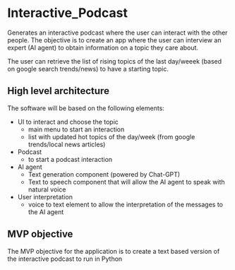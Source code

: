 # Interactive_Podcast
Generates an interactive podcast where the user can interact with the other people.
The objective is to create an app where the user can interview an expert (AI agent) to obtain information on a topic they care about.

The user can retrieve the list of rising topics of the last day/weeek (based on google search trends/news) to have a starting topic.


## High level architecture 

The software will be based on the following elements:

- UI to interact and choose the topic
  - main menu to start an interaction
  - list with updated hot topics of the day/week (from google trends/local news articles)
- Podcast
  - to start a podcast interaction  
- AI agent 
  - Text generation component (powered by Chat-GPT)
  - Text to speech component that will allow the AI agent to speak with natural voice
- User interpretation 
  - voice to text element to allow the interpretation of the messages to the AI agent

## MVP objective

The MVP objective for the application is to create a text based version of the interactive podcast to run in Python
